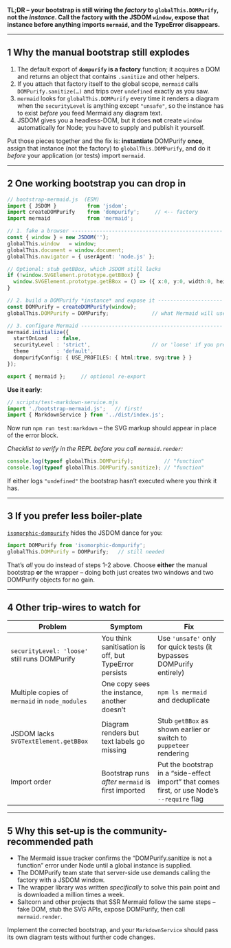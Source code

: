 **TL;DR – your bootstrap is still wiring the *factory* to `globalThis.DOMPurify`, not the *instance*.
Call the factory with the JSDOM `window`, expose that instance before **anything** imports `mermaid`, and the TypeError disappears.**

---

## 1  Why the manual bootstrap still explodes

1. The default export of **`dompurify` is a factory** function; it acquires a DOM and returns an object that contains `.sanitize` and other helpers.
2. If you attach that factory itself to the global scope, `mermaid` calls `DOMPurify.sanitize(…)` and trips over `undefined` exactly as you saw.
3. `mermaid` looks for `globalThis.DOMPurify` every time it renders a diagram when the `securityLevel` is anything except `"unsafe"`, so the instance has to exist *before* you feed Mermaid any diagram text.
4. JSDOM gives you a headless-DOM, but it does **not** create `window` automatically for Node; you have to supply and publish it yourself.

Put those pieces together and the fix is: **instantiate** DOMPurify **once**, assign that instance (not the factory) to `globalThis.DOMPurify`, and do it *before* your application (or tests) import `mermaid`.

---

## 2  One working bootstrap you can drop in

```ts
// bootstrap-mermaid.js  (ESM)
import { JSDOM }          from 'jsdom';
import createDOMPurify    from 'dompurify';     // <-- factory
import mermaid            from 'mermaid';

// 1. fake a browser -------------------------------------------------
const { window } = new JSDOM('');
globalThis.window   = window;
globalThis.document = window.document;
globalThis.navigator = { userAgent: 'node.js' };

// Optional: stub getBBox, which JSDOM still lacks
if (!window.SVGElement.prototype.getBBox) {
  window.SVGElement.prototype.getBBox = () => ({ x:0, y:0, width:0, height:0 });
}

// 2. build a DOMPurify *instance* and expose it ---------------------
const DOMPurify = createDOMPurify(window);
globalThis.DOMPurify = DOMPurify;              // what Mermaid will use

// 3. configure Mermaid ----------------------------------------------
mermaid.initialize({
  startOnLoad   : false,
  securityLevel : 'strict',                    // or 'loose' if you prefer
  theme         : 'default',
  dompurifyConfig: { USE_PROFILES: { html:true, svg:true } }
});

export { mermaid };     // optional re-export
```

**Use it early**:

```ts
// scripts/test-markdown-service.mjs
import './bootstrap-mermaid.js';   // first!
import { MarkdownService } from '../dist/index.js';
```

Now run `npm run test:markdown` – the SVG markup should appear in place of the error block.

*Checklist to verify in the REPL before you call `mermaid.render`:*

```js
console.log(typeof globalThis.DOMPurify);          // "function"
console.log(typeof globalThis.DOMPurify.sanitize); // "function"
```

If either logs `"undefined"` the bootstrap hasn’t executed where you think it has.

---

## 3  If you prefer less boiler-plate

[`isomorphic-dompurify`](https://www.npmjs.com/package/isomorphic-dompurify) hides the JSDOM dance for you:

```ts
import DOMPurify from 'isomorphic-dompurify';
globalThis.DOMPurify = DOMPurify;   // still needed
```

That’s *all* you do instead of steps 1-2 above.
Choose **either** the manual bootstrap **or** the wrapper – doing both just creates two windows and two DOMPurify objects for no gain.

---

## 4  Other trip-wires to watch for

| Problem                                        | Symptom                                               | Fix                                                                                          |
| ---------------------------------------------- | ----------------------------------------------------- | -------------------------------------------------------------------------------------------- |
| `securityLevel: 'loose'` still runs DOMPurify  | You think sanitisation is off, but TypeError persists | Use `'unsafe'` only for quick tests (it bypasses DOMPurify entirely)                         |
| Multiple copies of `mermaid` in `node_modules` | One copy sees the instance, another doesn’t           | `npm ls mermaid` and deduplicate                                                             |
| JSDOM lacks `SVGTextElement.getBBox`           | Diagram renders but text labels go missing            | Stub `getBBox` as shown earlier or switch to `puppeteer` rendering                           |
| Import order                                   | Bootstrap runs *after* `mermaid` is first imported    | Put the bootstrap in a “side-effect import” that comes first, or use Node’s `--require` flag |

---

## 5  Why this set-up is the community-recommended path

* The Mermaid issue tracker confirms the “DOMPurify.sanitize is not a function” error under Node until a global instance is supplied.
* The DOMPurify team state that server-side use demands calling the factory with a JSDOM window.
* The wrapper library was written *specifically* to solve this pain point and is downloaded a million times a week.
* Saltcorn and other projects that SSR Mermaid follow the same steps – fake DOM, stub the SVG APIs, expose DOMPurify, then call `mermaid.render`.

Implement the corrected bootstrap, and your `MarkdownService` should pass its own diagram tests without further code changes.

